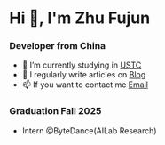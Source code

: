 # Hi 👋, I'm Zhu Fujun

### Developer from China
* 🔭 I’m currently studying in [USTC]()
* 📝 I regularly write articles on [Blog](https://weql74998q.feishu.cn/drive/folder/HRaIfywpllfmNFdnwHxcZactnOc?from=space_personal_filelist)
* 📫 If you want to contact me [Email](mailto:1198581811@qq.com)

### Graduation Fall 2025
* Intern @ByteDance(AILab Research)
